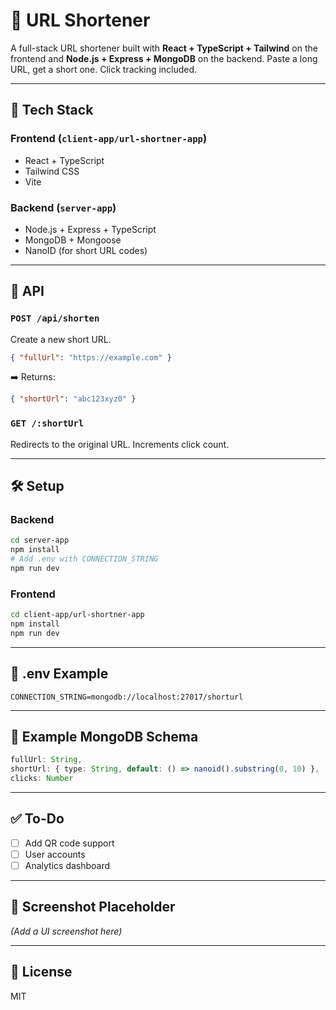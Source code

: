 
# 🔗 URL Shortener

A full-stack URL shortener built with **React + TypeScript + Tailwind** on the frontend and **Node.js + Express + MongoDB** on the backend. Paste a long URL, get a short one. Click tracking included.

---

## 🚀 Tech Stack

### Frontend (`client-app/url-shortner-app`)
- React + TypeScript
- Tailwind CSS
- Vite

### Backend (`server-app`)
- Node.js + Express + TypeScript
- MongoDB + Mongoose
- NanoID (for short URL codes)

---

## 🧪 API

### `POST /api/shorten`
Create a new short URL.
```json
{ "fullUrl": "https://example.com" }
```
➡️ Returns:
```json
{ "shortUrl": "abc123xyz0" }
```

### `GET /:shortUrl`
Redirects to the original URL. Increments click count.

---

## 🛠️ Setup

### Backend
```bash
cd server-app
npm install
# Add .env with CONNECTION_STRING
npm run dev
```

### Frontend
```bash
cd client-app/url-shortner-app
npm install
npm run dev
```

---

## 🌱 .env Example

```env
CONNECTION_STRING=mongodb://localhost:27017/shorturl
```

---

## 📎 Example MongoDB Schema

```ts
fullUrl: String,
shortUrl: { type: String, default: () => nanoid().substring(0, 10) },
clicks: Number
```

---

## ✅ To-Do

- [ ] Add QR code support
- [ ] User accounts
- [ ] Analytics dashboard

---

## 📸 Screenshot Placeholder

*(Add a UI screenshot here)*

---

## 📄 License

MIT
